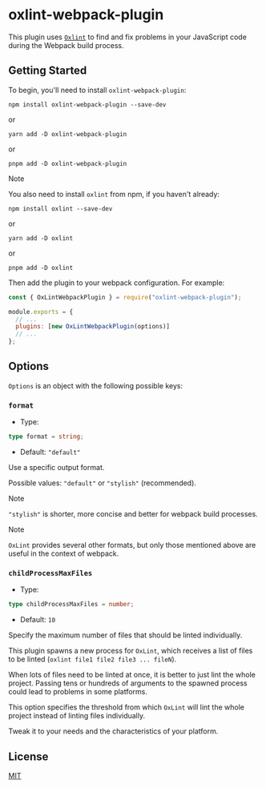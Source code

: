 # oxlint-webpack-plugin

This plugin uses [`Oxlint`](https://github.com/oxc-project/oxc) to find and fix problems in your JavaScript code during the Webpack build process.

## Getting Started

To begin, you'll need to install `oxlint-webpack-plugin`:

```console
npm install oxlint-webpack-plugin --save-dev
```

or

```console
yarn add -D oxlint-webpack-plugin
```

or

```console
pnpm add -D oxlint-webpack-plugin
```

> [!NOTE]
>
> You also need to install `oxlint` from npm, if you haven't already:

```console
npm install oxlint --save-dev
```

or

```console
yarn add -D oxlint
```

or

```console
pnpm add -D oxlint
```

Then add the plugin to your webpack configuration. For example:

```js
const { OxLintWebpackPlugin } = require("oxlint-webpack-plugin");

module.exports = {
  // ...
  plugins: [new OxLintWebpackPlugin(options)]
  // ...
};
```

## Options

`Options` is an object with the following possible keys:

### `format`

- Type:

```ts
type format = string;
```

- Default: `"default"`

Use a specific output format.

Possible values: `"default"` or `"stylish"` (recommended).

> [!NOTE]
>
> `"stylish"` is shorter, more concise and better for webpack build processes.

> [!NOTE]
>
> `OxLint` provides several other formats, but only those mentioned above are useful in the context of webpack.

### `childProcessMaxFiles`

- Type:

```ts
type childProcessMaxFiles = number;
```

- Default: `10`

Specify the maximum number of files that should be linted individually.

This plugin spawns a new process for `OxLint`, which receives a list of files to be linted (`oxlint file1 file2 file3 ... fileN`).

When lots of files need to be linted at once, it is better to just lint the whole project. Passing tens or hundreds of arguments to the spawned process could lead to problems in some platforms.

This option specifies the threshold from which `OxLint` will lint the whole project instead of linting files individually.

Tweak it to your needs and the characteristics of your platform.

## License

[MIT](./LICENSE)
